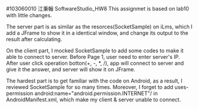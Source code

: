 #103060010 江秉翰 SoftwareStudio_HW8 
This assignmet is based on lab10 with little changes. 

The server part is as similar as the resorces(SocketSample) on iLms, which I add a JFrame to show it in a identical window, and change its output to the result after calculating.

On the client part, I mocked SocketSample to add some codes to make it able to connect to server. Before Page 1, user need to enter server's IP. After user click operation botton(+, -, *, /), app will connect to server and give it the answer, and server will show it on JFrame.

The hardest part is to get familiar with the code on Android, as a result, I reviewed SocketSample for so many times. Moreover, I forget to add uses-permission android:name="android.permission.INTERNET"/ in AndroidManifest.xml, which make my client & server unable to connect.
